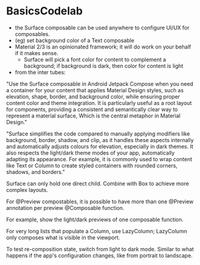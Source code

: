 # BasicsCodelab

- the Surface composable can be used anywhere to configure UI/UX for composables.
- (eg) set background color of a Text composable
- Material 2/3 is an opinionated framework; it will do work on your behalf if it makes sense.
    - Surface will pick a font color for content to complement a background; if background is dark, then color for content is light
- from the inter tubes:

"Use the Surface composable in Android Jetpack Compose when you need a container for your content that applies Material Design styles,
such as elevation, shape, border, and background color, while ensuring proper content color and theme integration.
It is particularly useful as a root layout for components, providing a consistent and semantically clear way to represent a material surface,
Which is the central metaphor in Material Design."

"Surface simplifies the code compared to manually applying modifiers like
background, border, shadow, and clip, as it handles these aspects internally and
automatically adjusts colours for elevation, especially in dark themes. It also
respects the light/dark theme modes of your app, automatically adapting its
appearance. For example, it is commonly used to wrap content like Text or
Column to create styled containers with rounded corners, shadows, and borders."

Surface can only hold one direct child. Combine with Box to achieve more complex layouts.

For @Preview compostables, it is possible to have more than one @Preview annotation per preview @Composable function.

For example, show the light/dark previews of one composable function.

For very long lists that populate a Column, use LazyColumn; LazyColumn only composes what is visible in the viewport.

To test re-composition state, switch from light to dark mode. Similar to what happens if the app's configuration changes, like from portrait to landscape.
